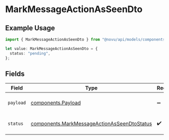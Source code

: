 # MarkMessageActionAsSeenDto

## Example Usage

```typescript
import { MarkMessageActionAsSeenDto } from "@novu/api/models/components";

let value: MarkMessageActionAsSeenDto = {
  status: "pending",
};
```

## Fields

| Field                                                                                                      | Type                                                                                                       | Required                                                                                                   | Description                                                                                                |
| ---------------------------------------------------------------------------------------------------------- | ---------------------------------------------------------------------------------------------------------- | ---------------------------------------------------------------------------------------------------------- | ---------------------------------------------------------------------------------------------------------- |
| `payload`                                                                                                  | [components.Payload](../../models/components/payload.md)                                                   | :heavy_minus_sign:                                                                                         | Message action payload                                                                                     |
| `status`                                                                                                   | [components.MarkMessageActionAsSeenDtoStatus](../../models/components/markmessageactionasseendtostatus.md) | :heavy_check_mark:                                                                                         | Message action status                                                                                      |